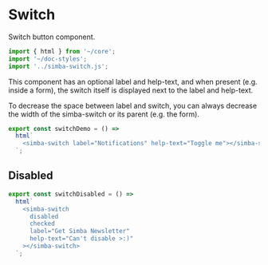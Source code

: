 # Switch

Switch button component.

```js script
import { html } from '~/core';
import '~/doc-styles';
import '../simba-switch.js';
```

This component has an optional label and help-text, and when present (e.g. inside a form),
the switch itself is displayed next to the label and help-text.

To decrease the space between label and switch, you can always decrease the width of the simba-switch or its parent (e.g. the form).

```js preview-story
export const switchDemo = () =>
  html`
    <simba-switch label="Notifications" help-text="Toggle me"></simba-switch>
  `;
```

## Disabled

```js preview-story
export const switchDisabled = () =>
  html`
    <simba-switch
      disabled
      checked
      label="Get Simba Newsletter"
      help-text="Can't disable >:)"
    ></simba-switch>
  `;
```
